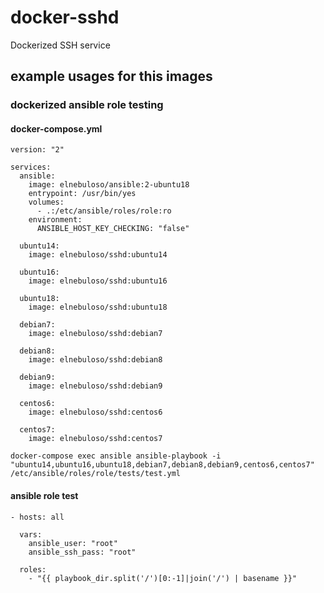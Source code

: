 # docker-sshd

Dockerized SSH service

## example usages for this images

### dockerized ansible role testing

#### docker-compose.yml

```
version: "2"

services:
  ansible:
    image: elnebuloso/ansible:2-ubuntu18
    entrypoint: /usr/bin/yes
    volumes:
      - .:/etc/ansible/roles/role:ro
    environment:
      ANSIBLE_HOST_KEY_CHECKING: "false"

  ubuntu14:
    image: elnebuloso/sshd:ubuntu14

  ubuntu16:
    image: elnebuloso/sshd:ubuntu16

  ubuntu18:
    image: elnebuloso/sshd:ubuntu18

  debian7:
    image: elnebuloso/sshd:debian7

  debian8:
    image: elnebuloso/sshd:debian8

  debian9:
    image: elnebuloso/sshd:debian9
    
  centos6:
    image: elnebuloso/sshd:centos6

  centos7:
    image: elnebuloso/sshd:centos7
```

```
docker-compose exec ansible ansible-playbook -i "ubuntu14,ubuntu16,ubuntu18,debian7,debian8,debian9,centos6,centos7" /etc/ansible/roles/role/tests/test.yml
```

#### ansible role test

```
- hosts: all

  vars:
    ansible_user: "root"
    ansible_ssh_pass: "root"

  roles:
    - "{{ playbook_dir.split('/')[0:-1]|join('/') | basename }}"
```